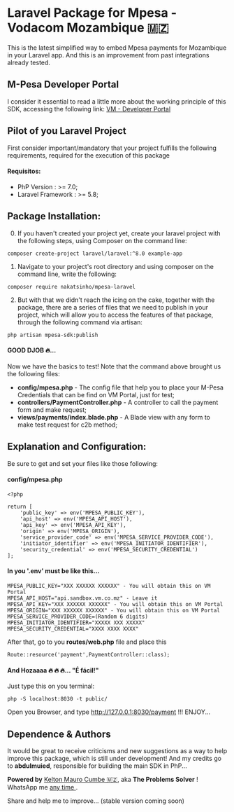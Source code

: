 # Laravel Package for Mpesa - Vodacom Mozambique 🇲🇿
This is the latest simplified way to embed Mpesa payments for Mozambique in your Laravel app. And this is an improvement from past integrations already tested.

## M-Pesa Developer Portal
I consider it essential to read a little more about the working principle of this SDK, accessing the following link: <a href="https://developer.mpesa.vm.co.mz/documentation/" target="_blank">VM - Developer Portal</a>
## Pilot of you Laravel Project
First consider important/mandatory that your project fulfills the following requirements, required for the execution of this package

#### Requisitos:
- PhP Version : >= 7.0;
- Laravel Framework : >= 5.8;


## Package Installation:
0. If you haven't created your project yet, create your laravel project with the following steps, using Composer on the command line:
```
composer create-project laravel/laravel:^8.0 example-app
```
1. Navigate to your project's root directory and using composer on the command line, write the following:
```
composer require nakatsinho/mpesa-laravel
```
2. But with that we didn't reach the icing on the cake, together with the package, there are a series of files that we need to publish in your project, which will allow you to access the features of that package, through the following command via artisan:

```
php artisan mpesa-sdk:publish
```

#### GOOD DJOB 🔥...

Now we have the basics to test! Note that the command above brought us the following files:
- **config/mpesa.php** - The config file that help you to place your M-Pesa Credentials that can be find on VM Portal, just for test;
- **controllers/PaymentController.php** - A controller to call the payment form and make request;
- **views/payments/index.blade.php** - A Blade view with any form to make test request for c2b method;

## Explanation and Configuration:

Be sure to get and set your files like those following:
#### config/mpesa.php

```
<?php

return [
    'public_key' => env('MPESA_PUBLIC_KEY'),
    'api_host' => env('MPESA_API_HOST'),
    'api_key' => env('MPESA_API_KEY'),
    'origin' => env('MPESA_ORIGIN'),
    'service_provider_code' => env('MPESA_SERVICE_PROVIDER_CODE'),
    'initiator_identifier' => env('MPESA_INITIATOR_IDENTIFIER'),
    'security_credential' => env('MPESA_SECURITY_CREDENTIAL')
];

```
#### In you '.env' must be like this...

```
MPESA_PUBLIC_KEY="XXX XXXXXX XXXXXX" - You will obtain this on VM Portal
MPESA_API_HOST="api.sandbox.vm.co.mz" - Leave it
MPESA_API_KEY="XXX XXXXXX XXXXXX" - You will obtain this on VM Portal
MPESA_ORIGIN="XXX XXXXXX XXXXXX" - You will obtain this on VM Portal
MPESA_SERVICE_PROVIDER_CODE=(Random 6 digits)
MPESA_INITIATOR_IDENTIFIER="XXXXX XXX XXXXX"
MPESA_SECURITY_CREDENTIAL="XXXX XXXX XXXX"
```

After that, go to you <b>routes/web.php</b> file and place this
```
Route::resource('payment',PaymentController::class);
```

#### And Hozaaaa 🔥 🔥 🔥... "É fácil!"

Just type this on you terminal:
```
php -S localhost:8030 -t public/
```

Open you Browser, and type http://127.0.0.1:8030/payment !!! ENJOY...

## Dependence & Authors
It would be great to receive criticisms and new suggestions as a way to help improve this package, which is still under development!
And my credits go to **abdulmuied**, responsible for building the main SDK in PhP...

**Powered by** <a href="https://github.com/nakatsinho">Kelton Mauro Cumbe 🇲🇿</a>, aka **The Problems Solver** ! WhatsApp me <a href="https://wa.me/+258825248888"> any time </a>.
    













Share and help me to improve... (stable version coming soon)
